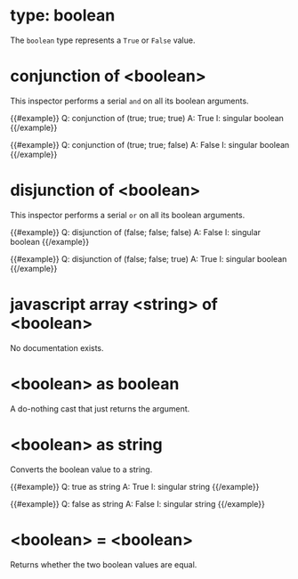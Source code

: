 # type: boolean

The `boolean` type represents a `True` or `False` value.

# conjunction of &lt;boolean&gt;

This inspector performs a serial `and` on all its boolean arguments.

{{#example}}
Q: conjunction of (true; true; true)
A: True
I: singular boolean
{{/example}}

{{#example}}
Q: conjunction of (true; true; false)
A: False
I: singular boolean
{{/example}}

# disjunction of &lt;boolean&gt;

This inspector performs a serial `or` on all its boolean arguments.

{{#example}}
Q: disjunction of (false; false; false)
A: False
I: singular boolean
{{/example}}

{{#example}}
Q: disjunction of (false; false; true)
A: True
I: singular boolean
{{/example}}

# javascript array &lt;string&gt; of &lt;boolean&gt;

No documentation exists.

# &lt;boolean&gt; as boolean

A do-nothing cast that just returns the argument.

# &lt;boolean&gt; as string

Converts the boolean value to a string.

{{#example}}
Q: true as string
A: True
I: singular string
{{/example}}

{{#example}}
Q: false as string
A: False
I: singular string
{{/example}}

# &lt;boolean&gt; = &lt;boolean&gt;

Returns whether the two boolean values are equal.
